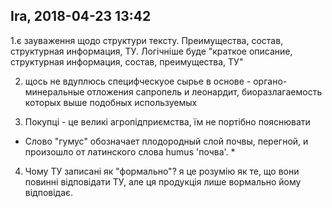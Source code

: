 ## Ira, 2018-04-23 13:42 
1.є зауваження щодо структури тексту. Преимущества, состав, структурная информация, ТУ. Логічніше буде "краткое описание, структурная информация, состав, преимущества, ТУ"

2. щось не вдуплюсь
специфческуое сырье в основе - органо- минеральные отложения сапропель и леонардит, биоразлагаемость которых выше подобных используемых 

3. Покупці - це великі агропідприємства, їм не портібно пояснювати
* Слово "гумус" обозначает плодородный слой почвы, перегной, и произошло от латинского слова humus 'почва'. *

4. Чому ТУ записані як "формально"? я це розумію як те, що вони повинні відповідати ТУ, але ця продукція лише вормально йому відповідає.
